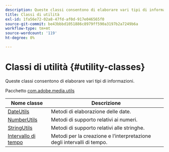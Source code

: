 ```yaml
---
description: Queste classi consentono di elaborare vari tipi di informazioni.
title: Classi di utilità
exl-id: 1fa56e72-02a8-47fd-af0d-917e046565f0
source-git-commit: be43bbbd1051886c8979ff590a3197b2a7249b6a
workflow-type: tm+mt
source-wordcount: '119'
ht-degree: 0%

---
```


# Classi di utilità {#utility-classes}

Queste classi consentono di elaborare vari tipi di informazioni.

Pacchetto [com.adobe.media.utils](https://help.adobe.com/en_US/primetime/api/psdk/javadoc_1.4/com/adobe/mediacore/utils/package-summary.html)

| Nome classe | Descrizione |
|---|---|
| [DateUtils](https://help.adobe.com/en_US/primetime/api/psdk/javadoc_1.4/com/adobe/mediacore/utils/DateUtils.html) | Metodi di elaborazione delle date. |
| [NumberUtils](https://help.adobe.com/en_US/primetime/api/psdk/javadoc_1.4/com/adobe/mediacore/utils/NumberUtils.html) | Metodi di supporto relativi ai numeri. |
| [StringUtils](https://help.adobe.com/en_US/primetime/api/psdk/javadoc_1.4/com/adobe/mediacore/utils/StringUtils.html) | Metodi di supporto relativi alle stringhe. |
| [Intervallo di tempo](https://help.adobe.com/en_US/primetime/api/psdk/javadoc_1.4/com/adobe/mediacore/utils/TimeRange.html) | Metodi per la creazione e l’interpretazione degli intervalli di tempo. |
